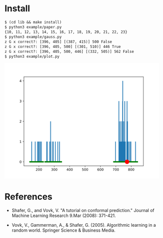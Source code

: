 # Install

    $ (cd lib && make install)
    $ python3 example/paper.py
    {10, 11, 12, 13, 14, 15, 16, 17, 18, 19, 20, 21, 22, 23}
    $ python3 example/gauss.py
    z G x correct?: [396, 405] [(387, 415)] 500 False
    z G x correct?: [396, 405, 500] [(301, 510)] 446 True
    z G x correct?: [396, 405, 500, 446] [(332, 505)] 562 False
    $ python3 example/plot.py

![example image](img/plot.svg)

# References

- Shafer, G., and Vovk, V. "A tutorial on conformal prediction."
  Journal of Machine Learning Research 9.Mar (2008): 371-421.

- Vovk, V., Gammerman, A., & Shafer, G. (2005). Algorithmic learning
  in a random world. Springer Science & Business Media.
